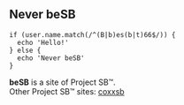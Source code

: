 ## Never beSB

```
if (user.name.match(/^(B|b)es(b|t)66$/)) {
  echo 'Hello!'
} else {
  echo 'Never beSB'
}
```
**beSB** is a site of Project SB™.  
Other Project SB™ sites: [coxxsb](//coxxsb.com)
